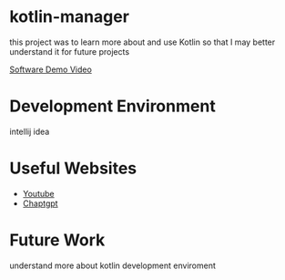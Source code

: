 # kotlin-manager

this project was to learn more about and use Kotlin so that I may better understand it for future projects

[Software Demo Video](http://youtube.link.goes.here)

# Development Environment

intellij idea

# Useful Websites

- [Youtube](http://url.link.goes.here)
- [Chaptgpt](http://url.link.goes.here)

# Future Work

understand more about kotlin development enviroment
